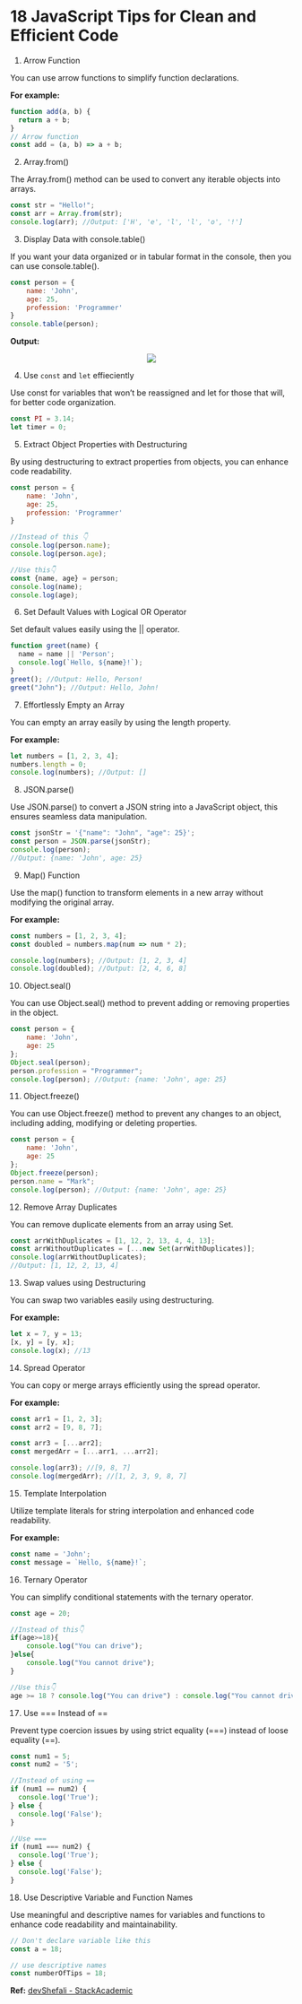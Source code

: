# 18 JavaScript Tips for Clean and Efficient Code

1. Arrow Function

You can use arrow functions to simplify function declarations.

**For example:**
```js
function add(a, b) {
  return a + b;
}
// Arrow function
const add = (a, b) => a + b;
```

2. Array.from()

The Array.from() method can be used to convert any iterable objects into arrays.

```js
const str = "Hello!";
const arr = Array.from(str);
console.log(arr); //Output: ['H', 'e', 'l', 'l', 'o', '!']
```

3. Display Data with console.table()

If you want your data organized or in tabular format in the console, then you can use console.table().

```js
const person = {
    name: 'John', 
    age: 25,
    profession: 'Programmer'
}
console.table(person);
```

**Output:**
<div style="text-align: center;">
  <img src="https://miro.medium.com/v2/resize:fit:720/format:webp/0*9PjQV8atvGaxLJAq">
</div>

4. Use `const` and `let` effieciently

Use const for variables that won’t be reassigned and let for those that will, for better code organization.

```js
const PI = 3.14;
let timer = 0;
```

5. Extract Object Properties with Destructuring

By using destructuring to extract properties from objects, you can enhance code readability.

```js
const person = {
    name: 'John', 
    age: 25,
    profession: 'Programmer'
}

//Instead of this 👇
console.log(person.name);
console.log(person.age);

//Use this👇
const {name, age} = person;
console.log(name);
console.log(age);
```

6. Set Default Values with Logical OR Operator

Set default values easily using the || operator.

```js
function greet(name) {
  name = name || 'Person';
  console.log(`Hello, ${name}!`);
}
greet(); //Output: Hello, Person!
greet("John"); //Output: Hello, John!
```

7. Effortlessly Empty an Array

You can empty an array easily by using the length property.

**For example:**
```js
let numbers = [1, 2, 3, 4];
numbers.length = 0;
console.log(numbers); //Output: []
```

8. JSON.parse()

Use JSON.parse() to convert a JSON string into a JavaScript object, this ensures seamless data manipulation.

```js
const jsonStr = '{"name": "John", "age": 25}';
const person = JSON.parse(jsonStr);
console.log(person); 
//Output: {name: 'John', age: 25}
```

9. Map() Function

Use the map() function to transform elements in a new array without modifying the original array.

**For example:**
```js
const numbers = [1, 2, 3, 4];
const doubled = numbers.map(num => num * 2);

console.log(numbers); //Output: [1, 2, 3, 4]
console.log(doubled); //Output: [2, 4, 6, 8]
```

10. Object.seal()

You can use Object.seal() method to prevent adding or removing properties in the object.

```js
const person = {
    name: 'John', 
    age: 25
};
Object.seal(person);
person.profession = "Programmer";
console.log(person); //Output: {name: 'John', age: 25}
```

11. Object.freeze()

You can use Object.freeze() method to prevent any changes to an object, including adding, modifying or deleting properties.

```js
const person = {
    name: 'John', 
    age: 25
};
Object.freeze(person);
person.name = "Mark";
console.log(person); //Output: {name: 'John', age: 25}
```

12. Remove Array Duplicates

You can remove duplicate elements from an array using Set.

```js
const arrWithDuplicates = [1, 12, 2, 13, 4, 4, 13];
const arrWithoutDuplicates = [...new Set(arrWithDuplicates)];
console.log(arrWithoutDuplicates); 
//Output: [1, 12, 2, 13, 4]
```

13. Swap values using Destructuring

You can swap two variables easily using destructuring.

**For example:**
```js
let x = 7, y = 13;
[x, y] = [y, x];
console.log(x); //13
```

14. Spread Operator

You can copy or merge arrays efficiently using the spread operator.

**For example:**
```js
const arr1 = [1, 2, 3];
const arr2 = [9, 8, 7];

const arr3 = [...arr2];
const mergedArr = [...arr1, ...arr2];

console.log(arr3); //[9, 8, 7]
console.log(mergedArr); //[1, 2, 3, 9, 8, 7]
```

15. Template Interpolation

Utilize template literals for string interpolation and enhanced code readability.

**For example:**
```js
const name = 'John';
const message = `Hello, ${name}!`;
```

16. Ternary Operator

You can simplify conditional statements with the ternary operator.

```js
const age = 20;

//Instead of this👇
if(age>=18){
    console.log("You can drive");
}else{
    console.log("You cannot drive");
}

//Use this👇
age >= 18 ? console.log("You can drive") : console.log("You cannot drive");
```

17. Use === Instead of ==

Prevent type coercion issues by using strict equality (===) instead of loose equality (==).

```js
const num1 = 5;
const num2 = '5';

//Instead of using ==
if (num1 == num2) {
  console.log('True');
} else {
  console.log('False');
}

//Use ===
if (num1 === num2) {
  console.log('True');
} else {
  console.log('False');
}
```

18. Use Descriptive Variable and Function Names

Use meaningful and descriptive names for variables and functions to enhance code readability and maintainability.

```js
// Don't declare variable like this
const a = 18;

// use descriptive names
const numberOfTips = 18;
```

**Ref:** [devShefali - StackAcademic](https://blog.stackademic.com/18-javascript-tips-you-should-know-for-clean-and-efficient-code-1e185353a542)